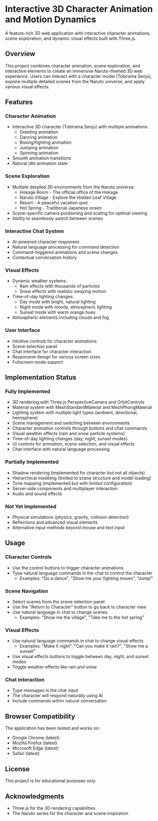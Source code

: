 # Interactive 3D Character Animation and Motion Dynamics

A feature-rich 3D web application with interactive character animations, scene exploration, and dynamic visual effects built with Three.js.

## Overview

This project combines character animation, scene exploration, and interactive elements to create an immersive Naruto-themed 3D web experience. Users can interact with a character model (Tobirama Senju), explore multiple detailed scenes from the Naruto universe, and apply various visual effects.

## Features

### Character Animation
- Interactive 3D character (Tobirama Senju) with multiple animations:
  - Greeting animation
  - Dancing animation
  - Boxing/fighting animation  
  - Jumping animation
  - Spinning animation
- Smooth animation transitions
- Natural idle animation state

### Scene Exploration
- Multiple detailed 3D environments from the Naruto universe:
  - Hokage Room - The official office of the Hokage
  - Naruto Village - Explore the Hidden Leaf Village
  - Resort - A peaceful vacation spot
  - Hot Spring - Traditional Japanese onsen
- Scene-specific camera positioning and scaling for optimal viewing
- Ability to seamlessly switch between scenes

### Interactive Chat System
- AI-powered character responses
- Natural language processing for command detection
- Command-triggered animations and scene changes
- Contextual conversation history

### Visual Effects
- Dynamic weather systems:
  - Rain effects with thousands of particles
  - Snow effects with realistic swaying motion
- Time-of-day lighting changes:
  - Day mode with bright, natural lighting
  - Night mode with moody, atmospheric lighting
  - Sunset mode with warm orange hues
- Atmospheric elements including clouds and fog

### User Interface
- Intuitive controls for character animations
- Scene selection panel
- Chat interface for character interaction
- Responsive design for various screen sizes
- Fullscreen mode support

## Implementation Status

### Fully Implemented
- 3D rendering with Three.js PerspectiveCamera and OrbitControls
- Material system with MeshStandardMaterial and MeshPhongMaterial
- Lighting system with multiple light types (ambient, directional, hemisphere)
- Scene management and switching between environments
- Character animation controls through buttons and chat commands
- Visual weather effects (rain and snow particle systems)
- Time-of-day lighting changes (day, night, sunset modes)
- UI controls for animation, scene selection, and visual effects
- Chat interface with natural language processing

### Partially Implemented
- Shadow rendering (implemented for character but not all objects)
- Hierarchical modeling (limited to scene structure and model loading)
- Tone mapping (implemented but with limited configuration)
- Server-side components and multiplayer interaction
- Audio and sound effects

### Not Yet Implemented
- Physical simulations (physics, gravity, collision detection)
- Reflections and advanced visual elements
- Alternative input methods beyond mouse and text input

## Usage

### Character Controls
- Use the control buttons to trigger character animations
- Type natural language commands in the chat to control the character
  - Examples: "Do a dance", "Show me your fighting moves", "Jump!"

### Scene Navigation
- Select scenes from the scene selection panel
- Use the "Return to Character" button to go back to character view
- Use natural language in chat to change scenes
  - Examples: "Show me the village", "Take me to the hot spring"

### Visual Effects
- Use natural language commands in chat to change visual effects
  - Examples: "Make it night", "Can you make it rain?", "Show me a sunset"
- Use visual effects buttons to toggle between day, night, and sunset modes
- Toggle weather effects like rain and snow

### Chat Interaction
- Type messages in the chat input
- The character will respond naturally using AI
- Include commands within natural conversation

## Browser Compatibility

The application has been tested and works on:
- Google Chrome (latest)
- Mozilla Firefox (latest)
- Microsoft Edge (latest)
- Safari (latest)

## License

This project is for educational purposes only.

## Acknowledgments

- Three.js for the 3D rendering capabilities
- The Naruto series for the character and scene inspiration
